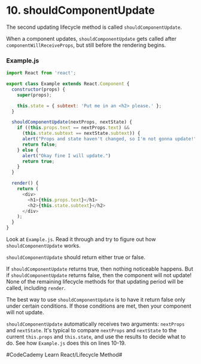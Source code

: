 # 10. shouldComponentUpdate
The second updating lifecycle method is called `shouldComponentUpdate`.

When a component updates, `shouldComponentUpdate` gets called after `componentWillReceiveProps`, but still before the rendering begins.

### Example.js

``` javascript
import React from 'react';

export class Example extends React.Component {
  constructor(props) {
    super(props);

    this.state = { subtext: 'Put me in an <h2> please.' };
  }

  shouldComponentUpdate(nextProps, nextState) {
    if ((this.props.text == nextProps.text) && 
      (this.state.subtext == nextState.subtext)) {
      alert("Props and state haven't changed, so I'm not gonna update!");
      return false;
    } else {
      alert("Okay fine I will update.")
      return true;
    }
  }

  render() {
    return (
      <div>
        <h1>{this.props.text}</h1>
        <h2>{this.state.subtext}</h2>
      </div>
    );
  }
}
```

Look at `Example.js`. Read it through and try to figure out how `shouldComponentUpdate` works.

`shouldComponentUpdate` should return either true or false.

If `shouldComponentUpdate` returns true, then nothing noticeable happens. But if `shouldComponentUpdate` returns false, then the component will not update! None of the remaining lifecycle methods for that updating period will be called, including `render`.

The best way to use `shouldComponentUpdate` is to have it return false only under certain conditions. If those conditions are met, then your component will not update.

`shouldComponentUpdate` automatically receives two arguments: `nextProps` and `nextState`. It's typical to compare `nextProps` and `nextState` to the current `this.props` and `this.state`, and use the results to decide what to do. See how `Example.js` does this on lines 10-19.


#CodeCademy Learn React/Lifecycle Method#